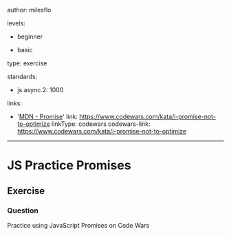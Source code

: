 author: milesflo

levels:

  - beginner

  - basic

type: exercise

standards:

  - js.async.2: 1000

links:

  - '[MDN - Promise](https://developer.mozilla.org/en-US/docs/Web/JavaScript/Reference/Global_Objects/Promise)'
link: https://www.codewars.com/kata/i-promise-not-to-optimize
linkType: codewars
codewars-link: https://www.codewars.com/kata/i-promise-not-to-optimize

---
# JS Practice Promises
## Exercise
### Question

Practice using JavaScript Promises on Code Wars
